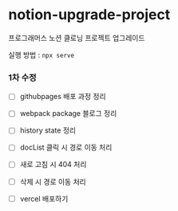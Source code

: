 # notion-upgrade-project

프로그래머스 노션 클로닝 프로젝트 업그레이드

실행 방법 : `npx serve`

### 1차 수정
- [ ] githubpages 배포 과정 정리
- [ ] webpack package 블로그 정리
- [ ] history state 정리

- [ ] docList 클릭 시 경로 이동 처리
- [ ] 새로 고침 시 404 처리
- [ ] 삭제 시 경로 이동 처리

- [ ] vercel 배포하기
